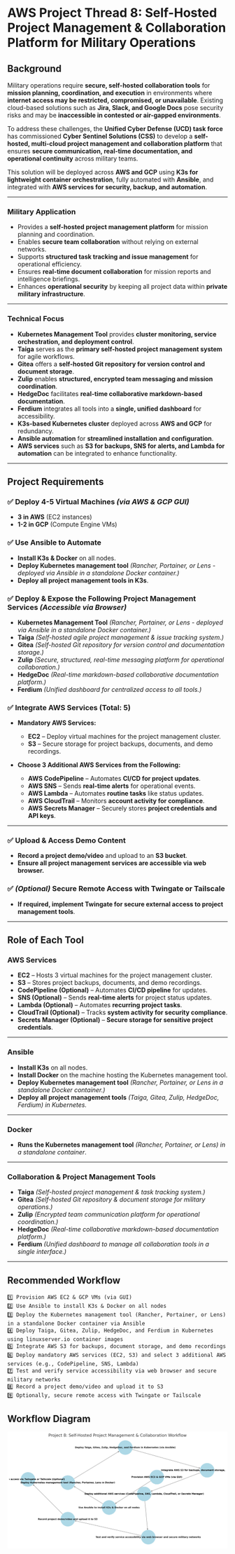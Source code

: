 # **AWS Project Thread 8: Self-Hosted Project Management & Collaboration Platform for Military Operations**  

## **Background**  
Military operations require **secure, self-hosted collaboration tools** for **mission planning, coordination, and execution** in environments where **internet access may be restricted, compromised, or unavailable**. Existing cloud-based solutions such as **Jira, Slack, and Google Docs** pose security risks and may be **inaccessible in contested or air-gapped environments**.  

To address these challenges, the **Unified Cyber Defense (UCD) task force** has commissioned **Cyber Sentinel Solutions (CSS)** to develop a **self-hosted, multi-cloud project management and collaboration platform** that ensures **secure communication, real-time documentation, and operational continuity** across military teams.  

This solution will be deployed across **AWS and GCP** using **K3s for lightweight container orchestration**, fully automated with **Ansible**, and integrated with **AWS services for security, backup, and automation**.  

---

### **Military Application**  
- Provides a **self-hosted project management platform** for mission planning and coordination.  
- Enables **secure team collaboration** without relying on external networks.  
- Supports **structured task tracking and issue management** for operational efficiency.  
- Ensures **real-time document collaboration** for mission reports and intelligence briefings.  
- Enhances **operational security** by keeping all project data within **private military infrastructure**.  

---

### **Technical Focus**  
- **Kubernetes Management Tool** provides **cluster monitoring, service orchestration, and deployment control**.  
- **Taiga** serves as the **primary self-hosted project management system** for agile workflows.  
- **Gitea** offers a **self-hosted Git repository for version control and document storage**.  
- **Zulip** enables **structured, encrypted team messaging and mission coordination**.  
- **HedgeDoc** facilitates **real-time collaborative markdown-based documentation**.  
- **Ferdium** integrates all tools into a **single, unified dashboard** for accessibility.  
- **K3s-based Kubernetes cluster** deployed across **AWS and GCP** for redundancy.  
- **Ansible automation** for **streamlined installation and configuration**.  
- **AWS services** such as **S3 for backups, SNS for alerts, and Lambda for automation** can be integrated to enhance functionality.  

---

## **Project Requirements**  

### ✅ **Deploy 4-5 Virtual Machines** *(via AWS & GCP GUI)*  
- **3 in AWS** (EC2 instances)  
- **1-2 in GCP** (Compute Engine VMs)  

### ✅ **Use Ansible to Automate**  
- **Install K3s & Docker** on all nodes.  
- **Deploy Kubernetes management tool** *(Rancher, Portainer, or Lens - deployed via Ansible in a standalone Docker container.)*  
- **Deploy all project management tools in K3s**.  

### ✅ **Deploy & Expose the Following Project Management Services** *(Accessible via Browser)*  
- **Kubernetes Management Tool** *(Rancher, Portainer, or Lens - deployed via Ansible in a standalone Docker container.)*  
- **Taiga** *(Self-hosted agile project management & issue tracking system.)*  
- **Gitea** *(Self-hosted Git repository for version control and documentation storage.)*  
- **Zulip** *(Secure, structured, real-time messaging platform for operational collaboration.)*  
- **HedgeDoc** *(Real-time markdown-based collaborative documentation platform.)*  
- **Ferdium** *(Unified dashboard for centralized access to all tools.)*  

### ✅ **Integrate AWS Services (Total: 5)**  
- **Mandatory AWS Services:**  
  - **EC2** – Deploy virtual machines for the project management cluster.  
  - **S3** – Secure storage for project backups, documents, and demo recordings.  

- **Choose 3 Additional AWS Services from the Following:**  
  - **AWS CodePipeline** – Automates **CI/CD for project updates**.  
  - **AWS SNS** – Sends **real-time alerts** for operational events.  
  - **AWS Lambda** – Automates **routine tasks** like status updates.  
  - **AWS CloudTrail** – Monitors **account activity for compliance**.  
  - **AWS Secrets Manager** – Securely stores **project credentials and API keys**.  

---

### ✅ **Upload & Access Demo Content**  
- **Record a project demo/video** and upload to an **S3 bucket**.  
- **Ensure all project management services are accessible via web browser.**  

### ✅ *(Optional)* Secure Remote Access with Twingate or Tailscale  
- **If required, implement Twingate for secure external access to project management tools**.  

---

## **Role of Each Tool**  

### **AWS Services**  
- **EC2** – Hosts 3 virtual machines for the project management cluster.  
- **S3** – Stores project backups, documents, and demo recordings.  
- **CodePipeline (Optional)** – Automates **CI/CD pipeline** for updates.  
- **SNS (Optional)** – Sends **real-time alerts** for project status updates.  
- **Lambda (Optional)** – Automates **recurring project tasks**.  
- **CloudTrail (Optional)** – Tracks **system activity for security compliance**.  
- **Secrets Manager (Optional)** – **Secure storage for sensitive project credentials**.  

---

### **Ansible**  
- **Install K3s** on all nodes.  
- **Install Docker** on the machine hosting the Kubernetes management tool.  
- **Deploy Kubernetes management tool** *(Rancher, Portainer, or Lens in a standalone Docker container.)*  
- **Deploy all project management tools** *(Taiga, Gitea, Zulip, HedgeDoc, Ferdium) in Kubernetes.*  

---

### **Docker**  
- **Runs the Kubernetes management tool** *(Rancher, Portainer, or Lens) in a standalone container*.  

---

### **Collaboration & Project Management Tools**  
- **Taiga** *(Self-hosted project management & task tracking system.)*  
- **Gitea** *(Self-hosted Git repository & document storage for military operations.)*  
- **Zulip** *(Encrypted team communication platform for operational coordination.)*  
- **HedgeDoc** *(Real-time collaborative markdown-based documentation platform.)*  
- **Ferdium** *(Unified dashboard to manage all collaboration tools in a single interface.)*  

---

## **Recommended Workflow**  

```plaintext
1️⃣ Provision AWS EC2 & GCP VMs (via GUI)
2️⃣ Use Ansible to install K3s & Docker on all nodes
3️⃣ Deploy the Kubernetes management tool (Rancher, Portainer, or Lens) in a standalone Docker container via Ansible
4️⃣ Deploy Taiga, Gitea, Zulip, HedgeDoc, and Ferdium in Kubernetes using linuxserver.io container images
5️⃣ Integrate AWS S3 for backups, document storage, and demo recordings
6️⃣ Deploy mandatory AWS services (EC2, S3) and select 3 additional AWS services (e.g., CodePipeline, SNS, Lambda)
7️⃣ Test and verify service accessibility via web browser and secure military networks
8️⃣ Record a project demo/video and upload it to S3
9️⃣ Optionally, secure remote access with Twingate or Tailscale

```

## Workflow Diagram
![Multi-Cloud K3s Deployment Workflow](images/project8.png)
